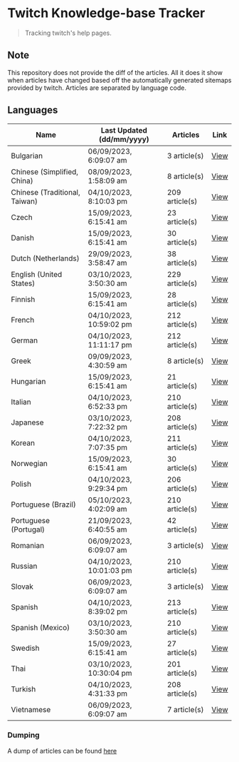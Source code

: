 # Twitch Knowledge-base Tracker
> Tracking twitch's help pages. 

## Note
This repository does not provide the diff of the articles. All it does it show when articles have changed based
off the automatically generated sitemaps provided by twitch. Articles are separated by language code.

## Languages

| Name                          | Last Updated (dd/mm/yyyy) | Articles       | Link                   |
|-------------------------------|---------------------------|----------------|------------------------|
| Bulgarian                     | 06/09/2023, 6:09:07 am    | 3 article(s)   | [View](docs/bg.md)     |
| Chinese (Simplified, China)   | 08/09/2023, 1:58:09 am    | 8 article(s)   | [View](docs/zh_CN.md)  |
| Chinese (Traditional, Taiwan) | 04/10/2023, 8:10:03 pm    | 209 article(s) | [View](docs/zh_TW.md)  |
| Czech                         | 15/09/2023, 6:15:41 am    | 23 article(s)  | [View](docs/cs.md)     |
| Danish                        | 15/09/2023, 6:15:41 am    | 30 article(s)  | [View](docs/da.md)     |
| Dutch (Netherlands)           | 29/09/2023, 3:58:47 am    | 38 article(s)  | [View](docs/nl_NL.md)  |
| English (United States)       | 03/10/2023, 3:50:30 am    | 229 article(s) | [View](docs/en_US.md)  |
| Finnish                       | 15/09/2023, 6:15:41 am    | 28 article(s)  | [View](docs/fi.md)     |
| French                        | 04/10/2023, 10:59:02 pm   | 212 article(s) | [View](docs/fr.md)     |
| German                        | 04/10/2023, 11:11:17 pm   | 212 article(s) | [View](docs/de.md)     |
| Greek                         | 09/09/2023, 4:30:59 am    | 8 article(s)   | [View](docs/el.md)     |
| Hungarian                     | 15/09/2023, 6:15:41 am    | 21 article(s)  | [View](docs/hu.md)     |
| Italian                       | 04/10/2023, 6:52:33 pm    | 210 article(s) | [View](docs/it.md)     |
| Japanese                      | 03/10/2023, 7:22:32 pm    | 208 article(s) | [View](docs/ja.md)     |
| Korean                        | 04/10/2023, 7:07:35 pm    | 211 article(s) | [View](docs/ko.md)     |
| Norwegian                     | 15/09/2023, 6:15:41 am    | 30 article(s)  | [View](docs/no.md)     |
| Polish                        | 04/10/2023, 9:29:34 pm    | 206 article(s) | [View](docs/pl.md)     |
| Portuguese (Brazil)           | 05/10/2023, 4:02:09 am    | 210 article(s) | [View](docs/pt_BR.md)  |
| Portuguese (Portugal)         | 21/09/2023, 6:40:55 am    | 42 article(s)  | [View](docs/pt_PT.md)  |
| Romanian                      | 06/09/2023, 6:09:07 am    | 3 article(s)   | [View](docs/ro.md)     |
| Russian                       | 04/10/2023, 10:01:03 pm   | 210 article(s) | [View](docs/ru.md)     |
| Slovak                        | 06/09/2023, 6:09:07 am    | 3 article(s)   | [View](docs/sk.md)     |
| Spanish                       | 04/10/2023, 8:39:02 pm    | 213 article(s) | [View](docs/es.md)     |
| Spanish (Mexico)              | 03/10/2023, 3:50:30 am    | 210 article(s) | [View](docs/es_MX.md)  |
| Swedish                       | 15/09/2023, 6:15:41 am    | 27 article(s)  | [View](docs/sv.md)     |
| Thai                          | 03/10/2023, 10:30:04 pm   | 201 article(s) | [View](docs/th.md)     |
| Turkish                       | 04/10/2023, 4:31:33 pm    | 208 article(s) | [View](docs/tr.md)     |
| Vietnamese                    | 06/09/2023, 6:09:07 am    | 7 article(s)   | [View](docs/vi.md)     |

### Dumping
A dump of articles can be found [here](docs/RAW.md)